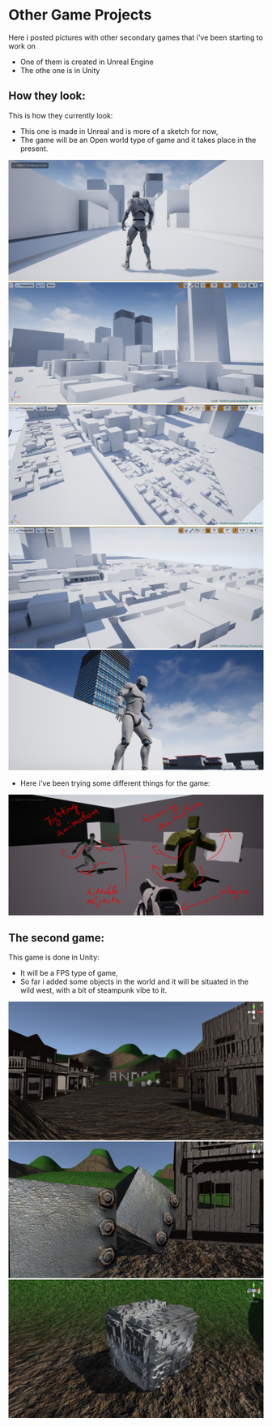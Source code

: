 # Other Game Projects

Here i posted pictures with other secondary games that i've been starting to work on
* One of them is created in Unreal Engine 
* The othe one is in Unity

## How they look:

This is how they currently look:

* This one is made in Unreal and is more of a sketch for now,
* The game will be an Open world type of game and it takes place in the present.

![alt text](https://github.com/andrei-voia/other_game_projects/blob/master/proj2/Screenshot_4.png "map")
![alt text](https://github.com/andrei-voia/other_game_projects/blob/master/proj2/Screenshot_7.png "map")
![alt text](https://github.com/andrei-voia/other_game_projects/blob/master/proj2/Screenshot_8.png "map")
![alt text](https://github.com/andrei-voia/other_game_projects/blob/master/proj2/Screenshot_6.png "map")
![alt text](https://github.com/andrei-voia/other_game_projects/blob/master/proj2/Screenshot_5.png "map")

* Here i've been trying some different things for the game:

![alt text](https://github.com/andrei-voia/other_game_projects/blob/master/proj2/Screenshot_9.png "map")


## The second game:

This game is done in Unity:

* It will be a FPS type of game,
* So far i added some objects in the world and it will be situated in the wild west, with a bit of steampunk vibe to it.

![alt text](https://github.com/andrei-voia/other_game_projects/blob/master/proj1/Screenshot_3.png "map")
![alt text](https://github.com/andrei-voia/other_game_projects/blob/master/proj1/Screenshot_2.png "map")
![alt text](https://github.com/andrei-voia/other_game_projects/blob/master/proj1/Screenshot_1.png "map")
